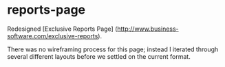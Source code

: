 reports-page
============

Redesigned [Exclusive Reports Page] (http://www.business-software.com/exclusive-reports).

There was no wireframing process for this page; instead I iterated through several different layouts before we settled on the current format.